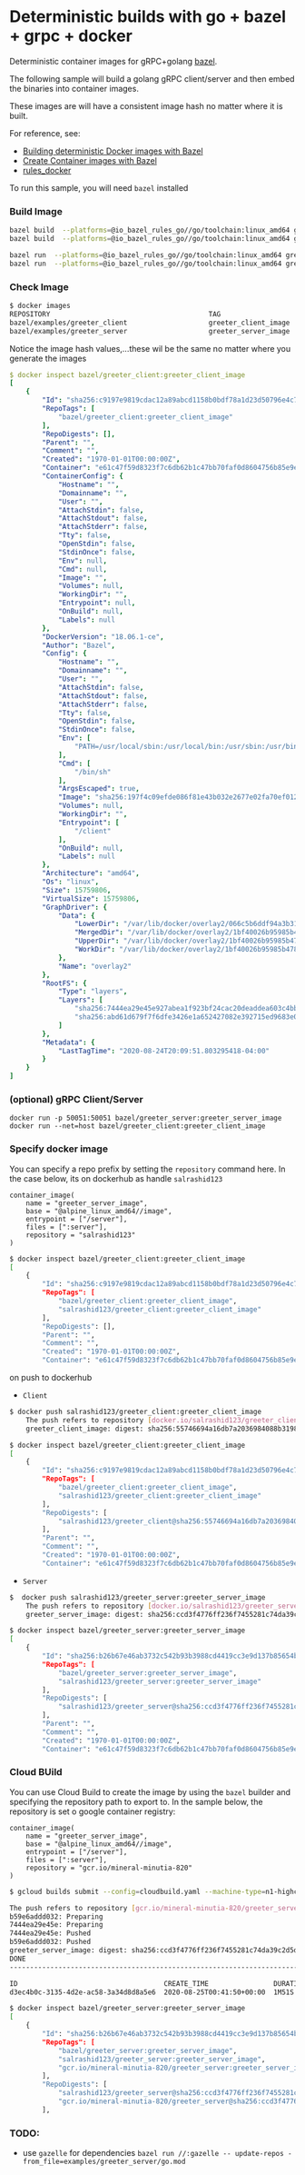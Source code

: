 # Deterministic builds with go + bazel + grpc + docker

Deterministic container images for gRPC+golang [bazel](https://bazel.build/).

The following sample will build a golang gRPC client/server and then embed the binaries into container images.

These images are will have a consistent image hash no matter where it is built.

For reference, see:

- [Building deterministic Docker images with Bazel](https://blog.bazel.build/2015/07/28/docker_build.html)
- [Create Container images with Bazel](https://dev.to/schoren/create-container-images-with-bazel-47am)
- [rules_docker](https://github.com/bazelbuild/rules_docker)


To run this sample, you will need `bazel` installed


### Build Image

```bash
bazel build  --platforms=@io_bazel_rules_go//go/toolchain:linux_amd64 greeter_server:all
bazel build  --platforms=@io_bazel_rules_go//go/toolchain:linux_amd64 greeter_client:all

bazel run  --platforms=@io_bazel_rules_go//go/toolchain:linux_amd64 greeter_client:greeter_client_image
bazel run  --platforms=@io_bazel_rules_go//go/toolchain:linux_amd64 greeter_server:greeter_server_image
```

### Check Image

```bash
$ docker images 
REPOSITORY                                       TAG                    IMAGE ID            CREATED             SIZE
bazel/examples/greeter_client                    greeter_client_image   a634c1e4b528        50 years ago        15.8MB
bazel/examples/greeter_server                    greeter_server_image   409954cce6b1        50 years ago        16MB
```

Notice the image hash values,...these wil be the same no matter where you generate the images

```yaml
$ docker inspect bazel/greeter_client:greeter_client_image
[
    {
        "Id": "sha256:c9197e9819cdac12a89abcd1158b0bdf78a1d23d50796e4c73d6530079133606",
        "RepoTags": [
            "bazel/greeter_client:greeter_client_image"
        ],
        "RepoDigests": [],
        "Parent": "",
        "Comment": "",
        "Created": "1970-01-01T00:00:00Z",
        "Container": "e61c47f59d8323f7c6db62b1c47bb70faf0d8604756b85e9eb0cd329e88872d8",
        "ContainerConfig": {
            "Hostname": "",
            "Domainname": "",
            "User": "",
            "AttachStdin": false,
            "AttachStdout": false,
            "AttachStderr": false,
            "Tty": false,
            "OpenStdin": false,
            "StdinOnce": false,
            "Env": null,
            "Cmd": null,
            "Image": "",
            "Volumes": null,
            "WorkingDir": "",
            "Entrypoint": null,
            "OnBuild": null,
            "Labels": null
        },
        "DockerVersion": "18.06.1-ce",
        "Author": "Bazel",
        "Config": {
            "Hostname": "",
            "Domainname": "",
            "User": "",
            "AttachStdin": false,
            "AttachStdout": false,
            "AttachStderr": false,
            "Tty": false,
            "OpenStdin": false,
            "StdinOnce": false,
            "Env": [
                "PATH=/usr/local/sbin:/usr/local/bin:/usr/sbin:/usr/bin:/sbin:/bin"
            ],
            "Cmd": [
                "/bin/sh"
            ],
            "ArgsEscaped": true,
            "Image": "sha256:197f4c09efde086f81e43b032e2677e02fa70ef01296ed28cdc69d1c5f8405b5",
            "Volumes": null,
            "WorkingDir": "",
            "Entrypoint": [
                "/client"
            ],
            "OnBuild": null,
            "Labels": null
        },
        "Architecture": "amd64",
        "Os": "linux",
        "Size": 15759806,
        "VirtualSize": 15759806,
        "GraphDriver": {
            "Data": {
                "LowerDir": "/var/lib/docker/overlay2/066c5b6ddf94a3b31f953b94453f43d5884afa06e2d8bd15a9d073685556c9e4/diff",
                "MergedDir": "/var/lib/docker/overlay2/1bf40026b95985b478ecf35a15e9a01678fefd4acc180b722b9682430f370443/merged",
                "UpperDir": "/var/lib/docker/overlay2/1bf40026b95985b478ecf35a15e9a01678fefd4acc180b722b9682430f370443/diff",
                "WorkDir": "/var/lib/docker/overlay2/1bf40026b95985b478ecf35a15e9a01678fefd4acc180b722b9682430f370443/work"
            },
            "Name": "overlay2"
        },
        "RootFS": {
            "Type": "layers",
            "Layers": [
                "sha256:7444ea29e45e927abea1f923bf24cac20deaddea603c4bb1c7f2f5819773d453",
                "sha256:abd61d679f7f6dfe3426e1a652427082e392715ed9683e0d7f84b472e462f104"
            ]
        },
        "Metadata": {
            "LastTagTime": "2020-08-24T20:09:51.803295418-04:00"
        }
    }
]
```

### (optional) gRPC Client/Server
```
docker run -p 50051:50051 bazel/greeter_server:greeter_server_image
docker run --net=host bazel/greeter_client:greeter_client_image
```

### Specify docker image

You can specify a repo prefix by setting the `repository` command here. In the case below, its on dockerhub as handle `salrashid123`

```bazel
container_image(
    name = "greeter_server_image",
    base = "@alpine_linux_amd64//image",
    entrypoint = ["/server"],
    files = [":server"],
    repository = "salrashid123"
)
```

```bash
$ docker inspect bazel/greeter_client:greeter_client_image
[
    {
        "Id": "sha256:c9197e9819cdac12a89abcd1158b0bdf78a1d23d50796e4c73d6530079133606",
        "RepoTags": [
            "bazel/greeter_client:greeter_client_image",
            "salrashid123/greeter_client:greeter_client_image"
        ],
        "RepoDigests": [],
        "Parent": "",
        "Comment": "",
        "Created": "1970-01-01T00:00:00Z",
        "Container": "e61c47f59d8323f7c6db62b1c47bb70faf0d8604756b85e9eb0cd329e88872d8",

```

on push to dockerhub

- `Client`
```bash
$ docker push salrashid123/greeter_client:greeter_client_image
    The push refers to repository [docker.io/salrashid123/greeter_client]
    greeter_client_image: digest: sha256:55746694a16db7a2036984088b3198ffae3ad9d90f7f05208c3c5d6b9e64a633 size: 738

$ docker inspect bazel/greeter_client:greeter_client_image
[
    {
        "Id": "sha256:c9197e9819cdac12a89abcd1158b0bdf78a1d23d50796e4c73d6530079133606",
        "RepoTags": [
            "bazel/greeter_client:greeter_client_image",
            "salrashid123/greeter_client:greeter_client_image"
        ],
        "RepoDigests": [
            "salrashid123/greeter_client@sha256:55746694a16db7a2036984088b3198ffae3ad9d90f7f05208c3c5d6b9e64a633"
        ],
        "Parent": "",
        "Comment": "",
        "Created": "1970-01-01T00:00:00Z",
        "Container": "e61c47f59d8323f7c6db62b1c47bb70faf0d8604756b85e9eb0cd329e88872d8",
```

- `Server`
```bash
$  docker push salrashid123/greeter_server:greeter_server_image
    The push refers to repository [docker.io/salrashid123/greeter_server]
    greeter_server_image: digest: sha256:ccd3f4776ff236f7455281c74da39c2d5d9cdc5a9ad31f75b2bc38773539fef3 size: 738

$ docker inspect bazel/greeter_server:greeter_server_image
[
    {
        "Id": "sha256:b26b67e46ab3732c542b93b3988cd4419cc3e9d137b85654b9b64117f4fe8e43",
        "RepoTags": [
            "bazel/greeter_server:greeter_server_image",
            "salrashid123/greeter_server:greeter_server_image"
        ],
        "RepoDigests": [
            "salrashid123/greeter_server@sha256:ccd3f4776ff236f7455281c74da39c2d5d9cdc5a9ad31f75b2bc38773539fef3"
        ],
        "Parent": "",
        "Comment": "",
        "Created": "1970-01-01T00:00:00Z",
        "Container": "e61c47f59d8323f7c6db62b1c47bb70faf0d8604756b85e9eb0cd329e88872d8",    
```

### Cloud BUild

You can use Cloud Build to create the image by using the `bazel` builder and specifying the repository path to export to.  In the sample below, the repository is set o google container registry:

```
container_image(
    name = "greeter_server_image",
    base = "@alpine_linux_amd64//image",
    entrypoint = ["/server"],
    files = [":server"],
    repository = "gcr.io/mineral-minutia-820"
)
```

```bash
$ gcloud builds submit --config=cloudbuild.yaml --machine-type=n1-highcpu-32

The push refers to repository [gcr.io/mineral-minutia-820/greeter_server]
b59e6addd032: Preparing
7444ea29e45e: Preparing
7444ea29e45e: Pushed
b59e6addd032: Pushed
greeter_server_image: digest: sha256:ccd3f4776ff236f7455281c74da39c2d5d9cdc5a9ad31f75b2bc38773539fef3 size: 738
DONE
---------------------------------------------------------------------------------------------------------------------------------------------------------------------------------------------------------------------------------------------------------------

ID                                    CREATE_TIME                DURATION  SOURCE                                                                                             IMAGES                                                          STATUS
d3ec4b0c-3135-4d2e-ac58-3a34d8d8a5e6  2020-08-25T00:41:50+00:00  1M51S     gs://mineral-minutia-820_cloudbuild/source/1598316109.957319-67b9f7f8148d496287bfecb45a09fa97.tgz  gcr.io/mineral-minutia-820/greeter_server:greeter_server_image  SUCCESS
```
```bash
$ docker inspect bazel/greeter_server:greeter_server_image
[
    {
        "Id": "sha256:b26b67e46ab3732c542b93b3988cd4419cc3e9d137b85654b9b64117f4fe8e43",
        "RepoTags": [
            "bazel/greeter_server:greeter_server_image",
            "salrashid123/greeter_server:greeter_server_image",
            "gcr.io/mineral-minutia-820/greeter_server:greeter_server_image"
        ],
        "RepoDigests": [
            "salrashid123/greeter_server@sha256:ccd3f4776ff236f7455281c74da39c2d5d9cdc5a9ad31f75b2bc38773539fef3",
            "gcr.io/mineral-minutia-820/greeter_server@sha256:ccd3f4776ff236f7455281c74da39c2d5d9cdc5a9ad31f75b2bc38773539fef3"
        ],

```

### TODO:

- use `gazelle` for dependencies `bazel run //:gazelle -- update-repos -from_file=examples/greeter_server/go.mod`
